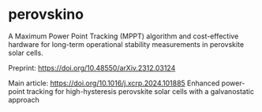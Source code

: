 # perovskino
A Maximum Power Point Tracking (MPPT) algorithm and cost-effective hardware for long-term operational stability measurements in perovskite solar cells.

Preprint:
https://doi.org/10.48550/arXiv.2312.03124

Main article:
https://doi.org/10.1016/j.xcrp.2024.101885
Enhanced power-point tracking for high-hysteresis perovskite solar cells with a galvanostatic approach
